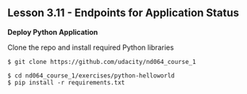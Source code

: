 

## Lesson 3.11 - Endpoints for Application Status

**Deploy Python Application**

Clone the repo and install required Python libraries

```shell
$ git clone https://github.com/udacity/nd064_course_1

$ cd nd064_course_1/exercises/python-helloworld
$ pip install -r requirements.txt
```
